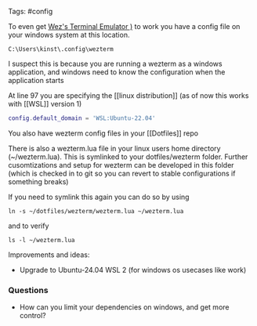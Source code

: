Tags:
#config

To even get [Wez's Terminal Emulator )](https://wezfurlong.org/wezterm/config/files.html) to work you have a config file on your windows system at this location.

```
C:\Users\kinst\.config\wezterm
```
I suspect this is because you are running a wezterm as a windows application, and windows need to know the configuration when the application starts


At line 97 you are specifying the [[linux distribution]] (as of now this works with [[WSL]] version 1)
```lua
config.default_domain = 'WSL:Ubuntu-22.04'
```



You also have wezterm config files in your [[Dotfiles]] repo 

There is also a wezterm.lua file in your linux users home directory (~/wezterm.lua). This is symlinked to your dotfiles/wezterm folder. Further cusomtizations and setup for wezterm can be developed in this folder (which is checked in to git so you can revert to stable configurations if something breaks)

If you need to symlink this again you can do so by using
```
ln -s ~/dotfiles/wezterm/wezterm.lua ~/wezterm.lua
```

and to verify
```
ls -l ~/wezterm.lua
```



Improvements and ideas: 
- Upgrade to Ubuntu-24.04 WSL 2 (for windows os usecases like work) 



### Questions
- How can you limit your dependencies on windows, and get more control?
